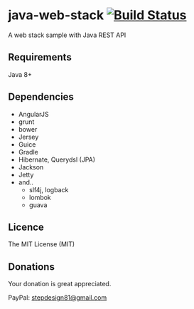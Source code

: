 java-web-stack [![Build Status](https://secure.travis-ci.org/equus52/java-web-stack.png)](https://travis-ci.org/equus52/java-web-stack)
==============

A web stack sample with Java REST API

## Requirements

Java 8+

## Dependencies

- AngularJS
- grunt
- bower
- Jersey
- Guice
- Gradle
- Hibernate, Querydsl (JPA)
- Jackson
- Jetty
- and..
  - slf4j, logback
  - lombok
  - guava

## Licence

The MIT License (MIT)

## Donations

Your donation is great appreciated.

PayPal: stepdesign81@gmail.com